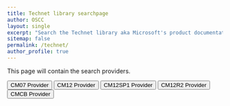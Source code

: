```yaml
---
title: Technet library searchpage
author: OSCC
layout: single
excerpt: "Search the Technet library aka Microsoft's product documentation."
sitemap: false
permalink: /technet/
author_profile: true
---
```

This page will contain the search providers.
<p>
<INPUT TYPE="button" VALUE="CM07 Provider" onClick='window.external.AddSearchProvider("http://www.oscc.be/media/cm07doclibrary.xml");'>
<INPUT TYPE="button" VALUE="CM12 Provider" onClick='window.external.AddSearchProvider("http://kimoppalfens.github.io/media/cm12doclibrary.xml");'>
<INPUT TYPE="button" VALUE="CM12SP1 Provider" onClick='window.external.AddSearchProvider("http://kimoppalfens.github.io/media/cm12sp1doclibrary.xml");'>
<INPUT TYPE="button" VALUE="CM12R2 Provider" onClick='window.external.AddSearchProvider("http://kimoppalfens.github.io/media/cm12r2doclibrary.xml");'>
<INPUT TYPE="button" VALUE="CMCB Provider" onClick='window.external.AddSearchProvider("http://oscc1-public.sharepoint.com/SiteAssets/tn-library-searchpage/cmcurrentbranch.xml");'>
</p>



